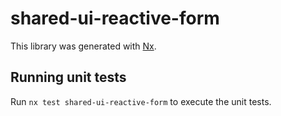 # shared-ui-reactive-form

This library was generated with [Nx](https://nx.dev).

## Running unit tests

Run `nx test shared-ui-reactive-form` to execute the unit tests.
